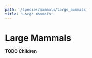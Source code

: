 ```yaml
---
path: '/species/mammals/large_mammals'
title: 'Large Mammals'
---
```


# Large Mammals

**TODO:Children**

